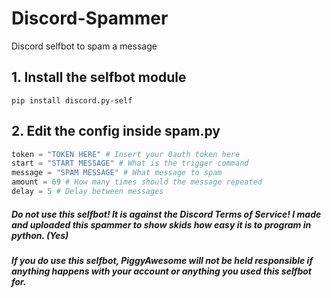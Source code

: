 # Discord-Spammer
Discord selfbot to spam a message 

## 1. Install the selfbot module
`pip install discord.py-self`

## 2. Edit the config inside spam.py
```py
token = "TOKEN HERE" # Insert your 0auth token here
start = "START MESSAGE" # What is the trigger command
message = "SPAM MESSAGE" # What message to spam
amount = 69 # How many times should the message repeated
delay = 5 # Delay between messages
```
##### Do not use this selfbot! It is against the Discord Terms of Service! I made and uploaded this spammer to show skids how easy it is to program in python. (Yes)
##### If you do use this selfbot, PiggyAwesome will not be held responsible if anything happens with your account or anything you used this selfbot for.

